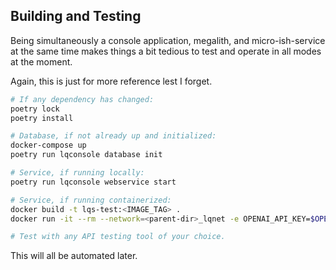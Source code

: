## Building and Testing

Being simultaneously a console application, megalith, and micro-ish-service at the same time makes things a bit tedious to test and operate in all modes at the moment.

Again, this is just for more reference lest I forget.

```zsh
# If any dependency has changed:
poetry lock
poetry install

# Database, if not already up and initialized:
docker-compose up
poetry run lqconsole database init

# Service, if running locally:
poetry run lqconsole webservice start

# Service, if running containerized:
docker build -t lqs-test:<IMAGE_TAG> .
docker run -it --rm --network=<parent-dir>_lqnet -e OPENAI_API_KEY=$OPENAI_API_KEY -e DB_HOST=database -p 8080:8080 lqs-test:<IMAGE_TAG>

# Test with any API testing tool of your choice.
```

This will all be automated later.